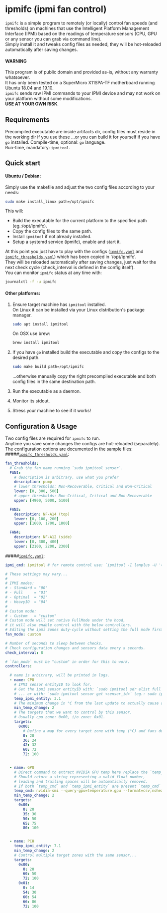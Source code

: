 # ipmifc (ipmi fan control)

`ipmifc` is a simple program to remotely (or locally) control fan speeds (and thresholds) on machines that use the Intelligent Platform Management Interface (IPMI) based on the readings of temperature sensors (CPU, GPU or any sensor you can grab via command line).  
Simply install it and tweaks config files as needed, they will be hot-reloaded automatically after saving changes.

#### WARNING
This program is of public domain and provided as-is, without any warranty whatsoever.  
It has only been tested on a SuperMicro X11SPA-TF motherboard running Ubuntu 18.04 and 19.10.  
`ipmifc` sends raw IPMI commands to your IPMI device and may not work on your platform without some modifications.  
**USE AT YOUR OWN RISK**.

## Requirements
Precompiled executable are inside artifacts dir, config files must reside in the working dir if you use these ...or you can build it for yourself if you have `go` installed.
Compile-time, optional: `go` language.  
Run-time, mandatory: `ipmitool`. 

## Quick start

#### Ubuntu / Debian:
Simply use the makefile and adjust the two config files according to your needs:
```sh
sudo make install_linux path=/opt/ipmifc
```
This will:
- Build the executable for the current platform to the specified path (eg.:/opt/ipmifc).
- Copy the config files to the same path.
- Install `ipmitool` if not already installed.
- Setup a systemd service (ipmifc), enable and start it. 

At this point you just have to play with the configs ([`ipmifc.yaml`](./artifacts/ipmifc.yaml) and [`ipmifc_thresholds.yaml`](./artifacts/ipmifc_thresholds.yaml)) which has been copied in '/opt/ipmifc'.  
They will be reloaded automatically after saving changes, just wait for the next check cycle (check_interval is defined in the config itself).  
You can monitor `ipmifc` status at any time with:
````bash
journalctl -f -u ipmifc
````

#### Other platforms:
1. Ensure target machine has `ipmitool` installed.  
    On Linux it can be installed via your Linux distribution's package manager.
    ```sh
    sudo apt install ipmitool
    ```
    
    On OSX use brew:
    ```bash
    brew install ipmitool
    ```
2. If you have `go` installed build the executable and copy the configs to the desired path.
    ```sh
    sudo make build path=/opt/ipmifc
    ```
   ...otherwise manually copy the right precompiled executable and both config files in the same destination path.
3. Run the executable as a daemon.
4. Monitor its stdout.
5. Stress your machine to see if it works!

## Configuration & Usage

Two config files are required for `ipmifc` to run.  
Anytime you save some changes the configs are hot-reloaded (separately).  
The configuration options are documented in the sample files:  
#####[`ipmifc_thresholds.yaml`](./artifacts/ipmifc_thresholds.yaml):   

```yaml
fan_thresholds:
  # Grab the fan name running `sudo ipmitool sensor`.
  FAN1:
    # description is arbitrary, use what you prefer
    description: pump
    # lower thresholds: Non-Recoverable, Critical and Non-Critical
    lower: [0, 300, 500]
    # upper thresholds: Non-Critical, Critical and Non-Recoverable
    upper: [4900, 5000, 5100]

  FAN3:
    description: NF-A14 (top)
    lower: [0, 100, 200]
    upper: [1600, 1700, 1800]

  FAN4:
    description: NF-A12 (side)
    lower: [0, 300, 400]
    upper: [2100, 2200, 2300]
```

#####[`ipmifc.yaml`](./artifacts/ipmifc.yaml):
```yaml
ipmi_cmd: ipmitool # for remote control use: `ipmitool -I lanplus -U '<ipmi_user>' -P '<ipmi_password>' -H <remote_ip>`

# These settings may vary...
#
# IPMI modes:
# - Standard = "00"
# - Full     = "01"
# - Optimal  = "02"
# - HeavyIO  = "04"
#
# Custom mode:
# - Custom   = "custom"
# Custom mode will set native FullMode under the hood,
# it will also enable control with the below controllers.
# Editing the ipmi zones duty-cycle without setting the full mode first will non work.
fan_mode: custom

# Number of seconds to sleep between checks.
# Check configuration changes and sensors data every x seconds.
check_interval: 8

# `fan_mode` must be "custom" in order for this to work.
controllers:

  # name is arbitrary, will be printed in logs.
  - name: CPU
    # IPMI sensor entityID to look for.
    # Get the ipmi sensor entityID with: `sudo ipmitool sdr elist full` at the fourth column in result.
    # ... or with: `sudo ipmitool sensor get <sensor_id>` (eg.: sudo ipmitool sensor get 'CPU Temp')
    temp_ipmi_entity: 3.1
    # The minimum change in °C from the last update to actually cause another fan speed change.
    min_temp_change: 2
    # The targets that we want to control by this sensor.
    # Usually cpu zone: 0x00, i/o zone: 0x01.
    targets:
      0x00:
        # Define a map for every target zone with temp (°C) and fans duty-cycle (%).
        0: 20
        36: 24
        42: 32
        60: 72
        72: 100


  - name: GPU
    # Direct command to extract NVIDIA GPU temp here replace the `temp_ipmi_entity` var.
    # Should return a string representing a valid float number,
    # leading and trailing spaces will be automatically removed.
    # If both `temp_cmd` and `temp_ipmi_entity` are present `temp_cmd` takes precedence.
    temp_cmd: nvidia-smi --query-gpu=temperature.gpu --format=csv,noheader
    min_temp_change: 2
    targets:
      0x00:
        0: 20
        35: 30
        50: 50
        65: 75
        80: 100


  - name: PCH
    temp_ipmi_entity: 7.1
    min_temp_change: 2
    # Control multiple target zones with the same sensor...
    targets:
      0x00:
        0: 20
        60: 50
        72: 100
      0x01:
        0: 14
        54: 30
        60: 54
        66: 86
        72: 100
```
